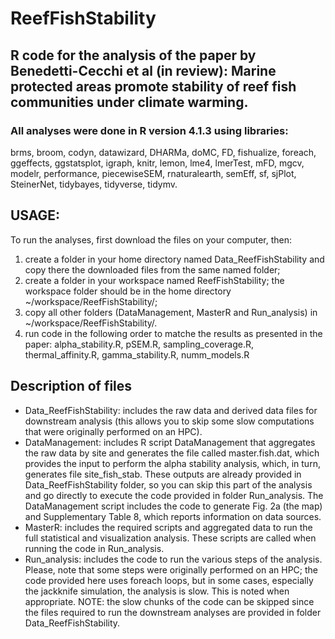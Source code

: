 # ReefFishStability
## R code for the analysis of the paper by Benedetti-Cecchi et al (in review): Marine protected areas promote stability of reef fish communities under climate warming.
### All analyses were done in R version 4.1.3 using libraries:
brms, broom, codyn, datawizard, DHARMa, doMC, FD, fishualize, foreach, ggeffects, ggstatsplot, igraph, knitr, lemon, lme4, lmerTest, mFD, mgcv, modelr, performance, piecewiseSEM, rnaturalearth, semEff, sf, sjPlot, SteinerNet, tidybayes, tidyverse, tidymv.

## USAGE: 
To run the analyses, first download the files on your computer, then:
1) create a folder in your home directory named Data_ReefFishStability and copy there the downloaded files from the same named folder;
2) create a folder in your workspace named ReefFishStability; the workspace folder should be in the home directory ~/workspace/ReefFishStability/;
3) copy all other folders (DataManagement, MasterR and Run_analysis) in ~/workspace/ReefFishStability/.
4) run code in the following order to matche the results as presented in the paper: alpha_stability.R, pSEM.R, sampling_coverage.R, thermal_affinity.R, gamma_stability.R, numm_models.R

## Description of files
 - Data_ReefFishStability: includes the raw data and derived data files for downstream analysis (this allows you to skip some slow computations that were originally performed on an HPC). 
 - DataManagement: includes R script DataManagement that aggregates the raw data by site and generates the file called master.fish.dat, which provides the input to perform  the alpha stability analysis, which, in turn, generates file site_fish_stab. These outputs are already provided in Data_ReefFishStability folder, so you can skip this part of the analysis and go directly to execute the code provided in folder Run_analysis. The DataManagement script includes the code to generate Fig. 2a (the map) and Supplementary Table 8, which reports information on data sources.
 - MasterR: includes the required scripts and aggregated data to run the full statistical and visualization analysis. These scripts are called when running the code in Run_analysis.
 - Run_analysis: includes the code to run the various steps of the analysis. Please, note that some steps were originally performed on an HPC; the code provided here uses foreach loops, but in some cases, especially the jackknife simulation, the analysis is slow. This is noted when appropriate. NOTE: the slow chunks of the code can be skipped since the files required to run the downstream analyses are provided in folder Data_ReefFishStability.

